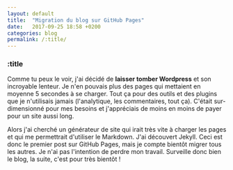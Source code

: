 ```yaml
---
layout: default
title:  "Migration du blog sur GitHub Pages"
date:   2017-09-25 18:58 +0200
categories: blog
permalink: /:title/
---
```

### :title ###

Comme tu peux le voir, j'ai décidé de **laisser tomber Wordpress** et son incroyable lenteur. Je n'en pouvais plus des pages qui mettaient en moyenne 5 secondes à se charger. Tout ça pour des outils et des plugins que je n'utilisais jamais (l'analytique, les commentaires, tout ça). C'était sur-dimensionné pour mes besoins et j'appréciais de moins en moins de payer pour un site aussi long.

Alors j'ai cherché un générateur de site qui irait très vite à charger les pages et qui me permettrait d'utiliser le Markdown. J'ai découvert Jekyll. Ceci est donc le premier post sur GitHub Pages, mais je compte bientôt migrer tous les autres. Je n'ai pas l'intention de perdre mon travail. Surveille donc bien le blog, la suite, c'est pour très bientôt !